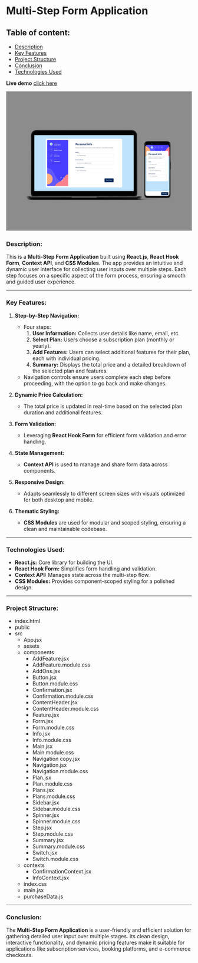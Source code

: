 # **Multi-Step Form Application**

## **Table of content:**

-   [Description](#description)
-   [Key Features](#key-features)
-   [Project Structure](#project-structure)
-   [Conclusion](#conclusion)
-   [Technologies Used](#technologies-used)

**Live demo** [click here](https://multiple-step-form-app.netlify.app)

![alt text](src/assets/images/overview.jpg)

### **Description:**

This is a **Multi-Step Form Application** built using **React.js**, **React Hook Form**, **Context API**, and **CSS Modules**. The app provides an intuitive and dynamic user interface for collecting user inputs over multiple steps. Each step focuses on a specific aspect of the form process, ensuring a smooth and guided user experience.

---

### **Key Features:**

1. **Step-by-Step Navigation:**

    - Four steps:
        1. **User Information:** Collects user details like name, email, etc.
        2. **Select Plan:** Users choose a subscription plan (monthly or yearly).
        3. **Add Features:** Users can select additional features for their plan, each with individual pricing.
        4. **Summary:** Displays the total price and a detailed breakdown of the selected plan and features.
    - Navigation controls ensure users complete each step before proceeding, with the option to go back and make changes.

2. **Dynamic Price Calculation:**

    - The total price is updated in real-time based on the selected plan duration and additional features.

3. **Form Validation:**

    - Leveraging **React Hook Form** for efficient form validation and error handling.

4. **State Management:**

    - **Context API** is used to manage and share form data across components.

5. **Responsive Design:**

    - Adapts seamlessly to different screen sizes with visuals optimized for both desktop and mobile.

6. **Thematic Styling:**
    - **CSS Modules** are used for modular and scoped styling, ensuring a clean and maintainable codebase.

---

### **Technologies Used:**

-   **React.js:** Core library for building the UI.
-   **React Hook Form:** Simplifies form handling and validation.
-   **Context API:** Manages state across the multi-step flow.
-   **CSS Modules:** Provides component-scoped styling for a polished design.

---

### **Project Structure:**

-   index.html
-   public
-   src
    -   App.jsx
    -   assets
    -   components
        -   AddFeature.jsx
        -   AddFeature.module.css
        -   AddOns.jsx
        -   Button.jsx
        -   Button.module.css
        -   Confirmation.jsx
        -   Confirmation.module.css
        -   ContentHeader.jsx
        -   ContentHeader.module.css
        -   Feature.jsx
        -   Form.jsx
        -   Form.module.css
        -   Info.jsx
        -   Info.module.css
        -   Main.jsx
        -   Main.module.css
        -   Navigation copy.jsx
        -   Navigation.jsx
        -   Navigation.module.css
        -   Plan.jsx
        -   Plan.module.css
        -   Plans.jsx
        -   Plans.module.css
        -   Sidebar.jsx
        -   Sidebar.module.css
        -   Spinner.jsx
        -   Spinner.module.css
        -   Step.jsx
        -   Step.module.css
        -   Summary.jsx
        -   Summary.module.css
        -   Switch.jsx
        -   Switch.module.css
    -   contexts
        -   ConfirmationContext.jsx
        -   InfoContext.jsx
    -   index.css
    -   main.jsx
    -   purchaseData.js

---

### **Conclusion:**

The **Multi-Step Form Application** is a user-friendly and efficient solution for gathering detailed user input over multiple stages. Its clean design, interactive functionality, and dynamic pricing features make it suitable for applications like subscription services, booking platforms, and e-commerce checkouts.
